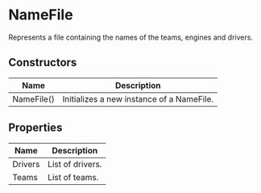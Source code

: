 # NameFile

Represents a file containing the names of the teams, engines and drivers.



## Constructors

| Name            | Description        |
|-----------------|--------------------|
| NameFile() |  Initializes a new instance of a NameFile. 


## Properties

| Name            | Description        |
|-----------------|--------------------|
| Drivers   |  List of drivers. 
| Teams   |  List of teams. 


